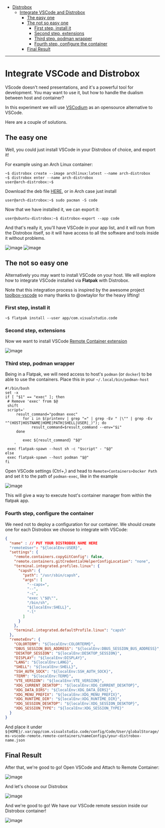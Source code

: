 - [Distrobox](../README.md)
  * [Integrate VSCode and Distrobox](integrate_vscode_distrobox.md)
    * [The easy one](#the-easy-one)
    * [The not so easy one](#the-not-so-easy-one)
      - [First step, install it](#first-step--install-it)
      - [Second step, extensions](#second-step--extensions)
      - [Third step, podman wrapper](#third-step--podman-wrapper)
      - [Fourth step, configure the container](#fourth-step--configure-the-container)
    * [Final Result](#final-result)

---

# Integrate VSCode and Distrobox

VScode doesn't need presentations, and it's a powerful tool for development.
You may want to use it, but how to handle the dualism between host and container?

In this experiment we will use [VSCodium](https://vscodium.com/) as an opensource
alternative to VSCode.

Here are a couple of solutions.

## The easy one

Well, you could just install VSCode in your Distrobox of choice, and export it!

For example using an Arch Linux container:

```shell
~$ distrobox create --image archlinux:latest --name arch-distrobox
~$ distrobox enter --name arch-distrobox
user@arch-distrobox:~$
```

Download the deb file [HERE](https://github.com/VSCodium/vscodium/releases), or in Arch case just install

```shell
user@arch-distrobox:~$ sudo pacman -S code
```

Now that we have installed it, we can export it:

```shell
user@ubuntu-distrobox:~$ distrobox-export --app code
```

And that's really it, you'll have VSCode in your app list, and it will run from
the Distrobox itself, so it will have access to all the software and tools inside
it without problems.

![image](https://user-images.githubusercontent.com/598882/149206335-1a2d0edd-8b2f-437d-aae0-44b9723d2c30.png)
![image](https://user-images.githubusercontent.com/598882/149206414-56bdbc5a-3728-45ef-8dd4-2e168a0d7ccc.png)

## The not so easy one

Alternatively you may want to install VSCode on your host. We will explore how
to integrate VSCode installed via **Flatpak** with Distrobox.

Note that this integration process is inspired by the awesome project [toolbox-vscode](https://github.com/owtaylor/toolbox-vscode)
so many thanks to @owtaylor for the heavy lifting!

### First step, install it

```shell
~$ flatpak install --user app/com.visualstudio.code
```

### Second step, extensions

Now we want to install VSCode [Remote Container extension](https://marketplace.visualstudio.com/items?itemName=ms-vscode-remote.remote-containers)

![image](https://user-images.githubusercontent.com/598882/149207447-76a82e91-dd3f-43fa-8c52-9c2e85ae8fee.png)

### Third step, podman wrapper

Being in a Flatpak, we will need access to host's `podman` (or `docker`) to be able to use the containers.
Place this in your `~/.local/bin/podman-host`

```shell
#!/bin/bash
set -x
if [ "$1" == "exec" ]; then
 # Remove 'exec' from $@
 shift
 script='
     result_command="podman exec"
        for i in $(printenv | grep "=" | grep -Ev " |\"" | grep -Ev "^(HOST|HOSTNAME|HOME|PATH|SHELL|USER|_)"); do
            result_command=$result_command --env="$i"
     done

        exec ${result_command} "$@"
    '
 exec flatpak-spawn --host sh -c "$script" - "$@"
else
 exec flatpak-spawn --host podman "$@"
fi
```

Open VSCode settings (Ctrl+,) and head to `Remote>Containers>Docker Path` and
set it to the path of `podman-exec`, like in the example

![image](https://user-images.githubusercontent.com/598882/149208525-5ad630c9-fcbc-4ee6-9d77-e50d2c782a56.png)

This will give a way to execute host's container manager from within the flatpak app.

### Fourth step, configure the container

We need not to deploy a configuration for our container. We should create one for
each Distrobox we choose to integrate with VSCode:

```json
{
  "name" : // PUT YOUR DISTROBOX NAME HERE
  "remoteUser": "${localEnv:USER}",
  "settings": {
    "remote.containers.copyGitConfig": false,
    "remote.containers.gitCredentialHelperConfigLocation": "none",
    "terminal.integrated.profiles.linux": {
      "capsh": {
        "path": "/usr/sbin/capsh",
        "args": [
          "--caps=",
          "--",
          "-c",
          "exec \"$@\"",
          "/bin/sh",
          "${localEnv:SHELL}",
          "-l"
        ]
      }
    },
    "terminal.integrated.defaultProfile.linux": "capsh"
  },
  "remoteEnv": {
    "COLORTERM": "${localEnv:COLORTERM}",
    "DBUS_SESSION_BUS_ADDRESS": "${localEnv:DBUS_SESSION_BUS_ADDRESS}",
    "DESKTOP_SESSION": "${localEnv:DESKTOP_SESSION}",
    "DISPLAY": "${localEnv:DISPLAY}",
    "LANG": "${localEnv:LANG}",
    "SHELL": "${localEnv:SHELL}",
    "SSH_AUTH_SOCK": "${localEnv:SSH_AUTH_SOCK}",
    "TERM": "${localEnv:TERM}",
    "VTE_VERSION": "${localEnv:VTE_VERSION}",
    "XDG_CURRENT_DESKTOP": "${localEnv:XDG_CURRENT_DESKTOP}",
    "XDG_DATA_DIRS": "${localEnv:XDG_DATA_DIRS}",
    "XDG_MENU_PREFIX": "${localEnv:XDG_MENU_PREFIX}",
    "XDG_RUNTIME_DIR": "${localEnv:XDG_RUNTIME_DIR}",
    "XDG_SESSION_DESKTOP": "${localEnv:XDG_SESSION_DESKTOP}",
    "XDG_SESSION_TYPE": "${localEnv:XDG_SESSION_TYPE}"
  }
}
```

And place it under `${HOME}/.var/app/com.visualstudio.code/config/Code/User/globalStorage/ms-vscode-remote.remote-containers/nameConfigs/your-distrobox-name.json`

## Final Result

After that, we're good to go! Open VSCode and Attach to Remote Container:

![image](https://user-images.githubusercontent.com/598882/149210561-2f1839ae-9a57-42fc-a122-21652588e327.png)

And let's choose our Distrobox

![image](https://user-images.githubusercontent.com/598882/149210690-8bcb9a0d-1dc5-4937-9494-8c6aa6b26fd5.png)

And we're good to go! We have our VSCode remote session inside our Distrobox container!

![image](https://user-images.githubusercontent.com/598882/149210881-749a8146-c69d-4382-bbef-91e4b477b7ba.png)
